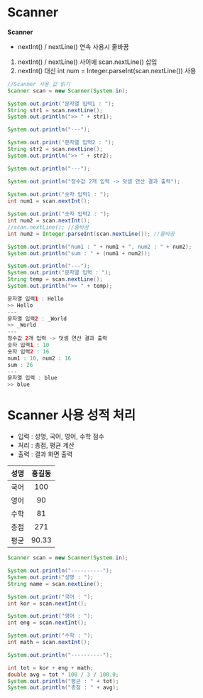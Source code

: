 # Scanner

**Scanner**
- nextInt() / nextLine() 연속 사용시 줄바꿈 
1. nextInt() / nextLine() 사이에 scan.nextLine() 삽입
2. nextInt() 대신 int num = Integer.parseInt(scan.nextLine()) 사용

```java
//Scanner 사용 값 읽기
Scanner scan = new Scanner(System.in);

System.out.print("문자열 입력1 : ");
String str1 = scan.nextLine();
System.out.println(">> " + str1);

System.out.println("---");

System.out.print("문자열 입력2 : ");
String str2 = scan.nextLine();
System.out.println(">> " + str2);

System.out.println("---");

System.out.println("정수값 2개 입력 -> 덧셈 연산 결과 출력");
		
System.out.print("숫자 입력1 : ");
int num1 = scan.nextInt();

System.out.print("숫자 입력2 : ");
int num2 = scan.nextInt();
//scan.nextLine(); //줄바꿈
int num2 = Integer.parseInt(scan.nextLine()); //줄바꿈

System.out.println("num1 : " + num1 + ", num2 : " + num2);
System.out.println("sum : " + (num1 + num2));

System.out.println("---");
System.out.print("문자열 입력 : ");
String temp = scan.nextLine();
System.out.println(">> " + temp);
```
```java
문자열 입력1 : Hello
>> Hello
---
문자열 입력2 : _World
>> _World
---
정수값 2개 입력 -> 덧셈 연산 결과 출력
숫자 입력1 : 10
숫자 입력2 : 16
num1 : 10, num2 : 16
sum : 26
---
문자열 입력 : blue
>> blue
```

# Scanner 사용 성적 처리
- 입력 : 성명, 국어, 영어, 수학 점수
- 처리 : 총점, 평균 계산
- 출력 : 결과 화면 출력

|성명|홍길동|
|:---:|:---:|
|국어|100|
|영어|90|
|수학|81|
|총점|271|
|평균|90.33|

```java
Scanner scan = new Scanner(System.in);

System.out.println("----------");
System.out.print("성명 : ");
String name = scan.nextLine();

System.out.print("국어 : ");
int kor = scan.nextInt();

System.out.print("영어 : ");
int eng = scan.nextInt();

System.out.print("수학 : ");
int math = scan.nextInt();

System.out.println("----------");

int tot = kor + eng + math;
double avg = tot * 100 / 3 / 100.0;
System.out.println("평균 : " + tot);
System.out.println("총점 : " + avg);
```






